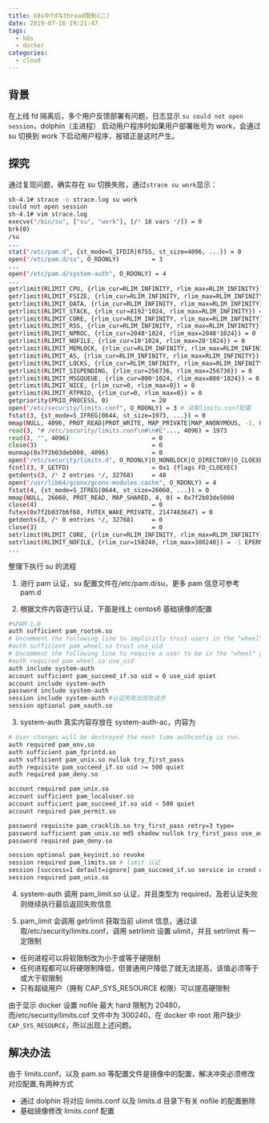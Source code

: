 ```yaml
---
title: k8s中fd与thread限制(二)
date: 2019-07-16 19:21:47
tags:
  - k8s
  - docker
categories:
  - cloud
---
```


## 背景

在上线 fd 隔离后，多个用户反馈部署有问题，日志显示 `su could not open session`，dolphin（主进程） 启动用户程序时如果用户部署账号为 work，会通过 su 切换到 work 下启动用户程序，报错正是这时产生。

<!--more-->

## 探究

通过复现问题，确实存在 su 切换失败，通过`strace su work`显示：

```sh
sh-4.1# strace -o strace.log su work
could not open session
sh-4.1# vim strace.log
execve("/bin/su", ["su", "work"], [/* 18 vars */]) = 0
brk(0)
/su
...
stat("/etc/pam.d", {st_mode=S_IFDIR|0755, st_size=4096, ...}) = 0
open("/etc/pam.d/su", O_RDONLY)         = 3
...
open("/etc/pam.d/system-auth", O_RDONLY) = 4
...
getrlimit(RLIMIT_CPU, {rlim_cur=RLIM_INFINITY, rlim_max=RLIM_INFINITY}) = 0 # 通过getrlimit获取当前ulimit设置
getrlimit(RLIMIT_FSIZE, {rlim_cur=RLIM_INFINITY, rlim_max=RLIM_INFINITY}) = 0
getrlimit(RLIMIT_DATA, {rlim_cur=RLIM_INFINITY, rlim_max=RLIM_INFINITY}) = 0
getrlimit(RLIMIT_STACK, {rlim_cur=8192*1024, rlim_max=RLIM_INFINITY}) = 0
getrlimit(RLIMIT_CORE, {rlim_cur=RLIM_INFINITY, rlim_max=RLIM_INFINITY}) = 0
getrlimit(RLIMIT_RSS, {rlim_cur=RLIM_INFINITY, rlim_max=RLIM_INFINITY}) = 0
getrlimit(RLIMIT_NPROC, {rlim_cur=2048*1024, rlim_max=2048*1024}) = 0
getrlimit(RLIMIT_NOFILE, {rlim_cur=10*1024, rlim_max=20*1024}) = 0
getrlimit(RLIMIT_MEMLOCK, {rlim_cur=RLIM_INFINITY, rlim_max=RLIM_INFINITY}) = 0
getrlimit(RLIMIT_AS, {rlim_cur=RLIM_INFINITY, rlim_max=RLIM_INFINITY}) = 0
getrlimit(RLIMIT_LOCKS, {rlim_cur=RLIM_INFINITY, rlim_max=RLIM_INFINITY}) = 0
getrlimit(RLIMIT_SIGPENDING, {rlim_cur=256736, rlim_max=256736}) = 0
getrlimit(RLIMIT_MSGQUEUE, {rlim_cur=800*1024, rlim_max=800*1024}) = 0
getrlimit(RLIMIT_NICE, {rlim_cur=0, rlim_max=0}) = 0
getrlimit(RLIMIT_RTPRIO, {rlim_cur=0, rlim_max=0}) = 0
getpriority(PRIO_PROCESS, 0)            = 20
open("/etc/security/limits.conf", O_RDONLY) = 3 # 读取limits.conf配置
fstat(3, {st_mode=S_IFREG|0644, st_size=1973, ...}) = 0
mmap(NULL, 4096, PROT_READ|PROT_WRITE, MAP_PRIVATE|MAP_ANONYMOUS, -1, 0) = 0x7f2b03deb000
read(3, "# /etc/security/limits.conf\n#\n#E"..., 4096) = 1973
read(3, "", 4096)                       = 0
close(3)                                = 0
munmap(0x7f2b03deb000, 4096)            = 0
open("/etc/security/limits.d", O_RDONLY|O_NONBLOCK|O_DIRECTORY|O_CLOEXEC) = 3
fcntl(3, F_GETFD)                       = 0x1 (flags FD_CLOEXEC)
getdents(3, /* 2 entries */, 32768)     = 48
open("/usr/lib64/gconv/gconv-modules.cache", O_RDONLY) = 4
fstat(4, {st_mode=S_IFREG|0644, st_size=26060, ...}) = 0
mmap(NULL, 26060, PROT_READ, MAP_SHARED, 4, 0) = 0x7f2b03de5000
close(4)                                = 0
futex(0x7f2b037b6f60, FUTEX_WAKE_PRIVATE, 2147483647) = 0
getdents(3, /* 0 entries */, 32768)     = 0
close(3)                                = 0
setrlimit(RLIMIT_CORE, {rlim_cur=RLIM_INFINITY, rlim_max=RLIM_INFINITY}) = 0
setrlimit(RLIMIT_NOFILE, {rlim_cur=150240, rlim_max=300240}) = -1 EPERM (Operation not permitted) # 设置nofile失败，返回权限不足，经查证setrlimit需要CAP_SYS_RESOURCE
...
```

整理下执行 su 的流程

1. 进行 pam 认证，su 配置文件在/etc/pam.d/su，更多 pam 信息可参考 pam.d

2. 根据文件内容逐行认证，下面是线上 centos6 基础镜像的配置

```sh
#%PAM-1.0
auth sufficient pam_rootok.so
# Uncomment the following line to implicitly trust users in the "wheel" group.
#auth sufficient pam_wheel.so trust use_uid
# Uncomment the following line to require a user to be in the "wheel" group.
#auth required pam_wheel.so use_uid
auth include system-auth
account sufficient pam_succeed_if.so uid = 0 use_uid quiet
account include system-auth
password include system-auth
session include system-auth #认证失败出现在这步
session optional pam_xauth.so
```

3. system-auth 真实内容存放在 system-auth-ac，内容为

```sh
# User changes will be destroyed the next time authconfig is run.
auth required pam_env.so
auth sufficient pam_fprintd.so
auth sufficient pam_unix.so nullok try_first_pass
auth requisite pam_succeed_if.so uid >= 500 quiet
auth required pam_deny.so

account required pam_unix.so
account sufficient pam_localuser.so
account sufficient pam_succeed_if.so uid < 500 quiet
account required pam_permit.so

password requisite pam_cracklib.so try_first_pass retry=3 type=
password sufficient pam_unix.so md5 shadow nullok try_first_pass use_authtok
password required pam_deny.so

session optional pam_keyinit.so revoke
session required pam_limits.so # limit 认证
session [success=1 default=ignore] pam_succeed_if.so service in crond quiet use_uid
session required pam_unix.so
```

4. system-auth 调用 pam_limit.so 认证，并且类型为 required，及若认证失败则继续执行最后返回失败信息

5. pam_limit 会调用 getrlimit 获取当前 ulimit 信息，通过读取/etc/security/limits.conf，调用 setrlimit 设置 ulimit，并且 setrlimit 有一定限制

- 任何进程可以将软限制改为小于或等于硬限制
- 任何进程都可以将硬限制降低，但普通用户降低了就无法提高，该值必须等于或大于软限制
- 只有超级用户（拥有 CAP_SYS_RESOURCE 权限）可以提高硬限制

由于显示 docker 设置 nofile 最大 hard 限制为 20480， 而/etc/security/limits.cof 文件中为 300240，在 docker 中 root 用户缺少`CAP_SYS_RESOURCE`，所以出现上述问题。

## 解决办法

由于 limits.conf，以及 pam.so 等配置文件是镜像中的配置，解决冲突必须修改对应配置,有两种方式

- 通过 dolphin 将对应 limits.conf 以及 limits.d 目录下有关 nofile 的配置删除
- 基础镜像修改 limits.conf 配置
